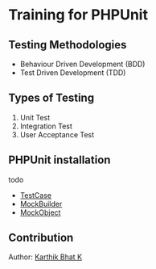 # Training for PHPUnit

## Testing Methodologies

- Behaviour Driven Development (BDD)
- Test Driven Development (TDD)

## Types of Testing

1. Unit Test
2. Integration Test
3. User Acceptance Test

## PHPUnit installation

todo

- [TestCase](./TestCase.md)
- [MockBuilder](./MockBuilder.md)
- [MockObject](./Mock/MockObject.md)

## Contribution

Author: [Karthik Bhat K](mailto:karthikb@unicourt.com)
